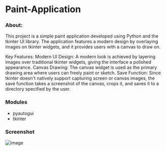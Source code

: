 # Paint-Application
### **About:**
This project is a simple paint application developed using Python and the tkinter UI library. The application features a modern design by overlaying images on tkinter widgets, and it provides users with a canvas to draw on.

Key Features:
Modern UI Design:
A modern look is achieved by layering images over traditional tkinter widgets, giving the interface a polished appearance.
Canvas Drawing:
The canvas widget is used as the primary drawing area where users can freely paint or sketch.
Save Function:
Since tkinter doesn't natively support capturing screen or canvas images, the save function takes a screenshot of the canvas, crops it, and saves it to a directory specified by the user.
### Modules 
- pyautogui
- tkinter

### Screenshot
![image](https://github.com/daemonexe/Paint-Application/assets/110326955/4e576f87-b448-4fd5-a46a-3a16eb11f877)





